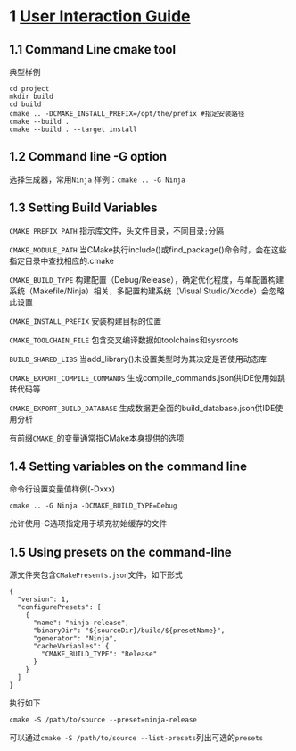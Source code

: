 

# 1 [User Interaction Guide ](https://cmake.org/cmake/help/latest/guide/user-interaction/index.html#guide:User )

## 1.1 Command Line cmake tool

典型样例

```shell
cd project
mkdir build
cd build
cmake .. -DCMAKE_INSTALL_PREFIX=/opt/the/prefix #指定安装路径
cmake --build .
cmake --build . --target install
```

## 1.2 Command line -G option

选择生成器，常用`Ninja` 样例：`cmake .. -G Ninja`

## 1.3 Setting Build Variables

`CMAKE_PREFIX_PATH`	指示库文件，头文件目录，不同目录`;`分隔

`CMAKE_MODULE_PATH`	当CMake执行include()或find_package()命令时，会在这些指定目录中查找相应的.cmake

`CMAKE_BUILD_TYPE`	构建配置（Debug/Release），确定优化程度，与单配置构建系统（Makefile/Ninja）相关，多配置构建系统（Visual Studio/Xcode）会忽略此设置

`CMAKE_INSTALL_PREFIX`	安装构建目标的位置

`CMAKE_TOOLCHAIN_FILE`	包含交叉编译数据如toolchains和sysroots

`BUILD_SHARED_LIBS`	当add_library()未设置类型时为其决定是否使用动态库

`CMAKE_EXPORT_COMPILE_COMMANDS`	生成compile_commands.json供IDE使用如跳转代码等

`CMAKE_EXPORT_BUILD_DATABASE`	生成数据更全面的build_database.json供IDE使用分析

有前缀`CMAKE_`的变量通常指CMake本身提供的选项

## 1.4 Setting variables on the command line

命令行设置变量值样例(-Dxxx)

```shell
cmake .. -G Ninja -DCMAKE_BUILD_TYPE=Debug
```

允许使用-C选项指定用于填充初始缓存的文件

## 1.5 Using presets on the command-line

源文件夹包含`CMakePresents.json`文件，如下形式

```shell
{
  "version": 1,
  "configurePresets": [
    {
      "name": "ninja-release",
      "binaryDir": "${sourceDir}/build/${presetName}",
      "generator": "Ninja",
      "cacheVariables": {
        "CMAKE_BUILD_TYPE": "Release"
      }
    }
  ]
}
```

执行如下

```shell
cmake -S /path/to/source --preset=ninja-release
```

可以通过`cmake -S /path/to/source --list-presets`列出可选的`presets`

